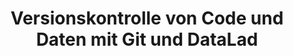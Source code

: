 ---
id: "git" # nochmal überlegen
method: "Seminar"
institution: "Fakultät für Psychologie und Bewegungswissenschaft"
title: "Versionskontrolle von Code und Daten mit Git und DataLad"
title_project:
title_short: "Git"
period: "Apr 23 ­­- Mar 24 (12 months)"
foerderlinie: "Fachspezifische Data Literacy"
round: "2"
filter: "2"
lecture2go: "70364"
uhh_url: "https://www.hcl.uni-hamburg.de/ddlitlab/data-literacy-lehrlabor/zweite-foerderrunde/06-git.html"
contributors:
mentor: "Dr. Lennart Wittkuhn, Prof. Dr. Nicolas Schuck"
quote: "Versionskontrolle ist das Notizbuch für eine digitale Welt und Git das wohl bekannteste Versionskontrollsystem. Es ermöglicht, Veränderungen in digitalen Objekten präzise zu dokumentieren und damit nachzuvollziehen, wer was wann wie und warum in einer Datei verändert hat"
text: |
    ### Ausrichtung des Projekts

    Digitale Objekte auf unseren Computern, besonders in der Wissenschaft, befinden sich im ständigen Wandel. Manuskripte, Programmiercode und Forschungsdaten werden kontinuierlich und kollaborativ verändert. Die systematische Dokumentation dieser Veränderungen ist essenziell für reproduzierbare und transparente Wissenschaft sowie effektive Zusammenarbeit.

    Trotz der Wichtigkeit von Daten und Code gehen Forschende oft chaotisch mit digitalen Objekten um. Fragen wie „Welche Version habe ich benutzt?“ oder „Was habe ich geändert?“ sind üblich, was Reproduzierbarkeit und Vertrauenswürdigkeit beeinträchtigt und zu Frustration und Zeitverlust führt.

    Forschende können von Praktiken der Softwareentwicklung lernen, insbesondere durch das Versionskontrollsystem Git. Git ermöglicht die Nachverfolgung und Organisation der Entwicklung digitaler Objekte und deren Teilen über Plattformen wie GitHub.

    ### Rückblick und Ergebnisse

    Vor dem Hintergrund der Replikationskrise bestehen große Anforderungen an Methoden zur Verbesserung der wissenschaftlichen Praxis. Ein Hauptergebnis des Lehrprojekts war, Kursteilnehmenden Versionskontrolle im wissenschaftlichen Kontext durch praktische Anwendung von Git und Nutzung von Plattformen wie GitHub zu vermitteln.

    Eine bedeutende Errungenschaft ist die Schaffung einer Open-Source-Lernressource für die effektive Nutzung von Git im wissenschaftlichen Umfeld. Diese Ressource fördert die Verbreitung von Wissen über Versionskontrolle und unterstützt eine transparente wissenschaftliche Praxis.

    Ein weiteres Ergebnis war die transparente Entwicklung von Lehrmaterialien auf GitHub, was offene und reproduzierbare Wissenschaft fördert und eine kollaborative Weiterentwicklung ermöglicht. Die Kursteilnehmenden nutzten diese Transparenz, um auf notwendige Ergänzungen hinzuweisen.

    Insgesamt haben die erzielten Ergebnisse das Verständnis für Versionskontrolle vertieft und wertvolle Ressourcen für die Gemeinschaft geschaffen, was zur Data Literacy der Teilnehmenden beiträgt und die Prinzipien von Offenheit und Zusammenarbeit im wissenschaftlichen Umfeld fördert.

    ### Tipps von Lehrenden für Lehrende

    Zentrales Element der digitalen Kompetenzentwicklung war die vollständig transparente, öffentliche und kollaborative Entwicklung von Lehrressourcen mit Git und GitHub. Von der Konzeption bis zum Abschlussbericht wurden alle Elemente des Lehrprojekts in kollaborativer Zusammenarbeit zwischen der Lehrperson, der studentischen Hilfskraft und dem Tutor erstellt. Dabei wurden die Lehrinhalte (Versionskontrolle von Code und Daten mit Git und GitHub) auf die Erstellung der Lehrinhalte angewendet. Dieser Ansatz verfolgt gute wissenschaftliche Prinzipien von Transparenz, Offenheit und Reproduzierbarkeit auch bei der Erstellung von Lehrmaterialien.

    Auch im Bereich didaktischer Fähigkeiten konnte das Lehrprojekt zur Kompetenzentwicklung der Lehrperson beitragen. Im Rahmen des Lehrprojekts wurden verschiedene didaktische Methoden erprobt: von Partner- und Gruppenarbeiten über Quizzes bis zu Demonstrationen und Übungen. Ein bewusster Fokus lag dabei stets darauf, viel Zeit und Raum für Implementierung zu schaffen, bei der die Teilnehmenden anhand konkreter Übungen und Beispiele das Gelernte zur Anwendung bringen konnten.

image: "https://www.hcl.uni-hamburg.de/16954232/versionskontrolle-git-datalad-e136f037c0c85b0410fad09ba556a300ef62a661.jpg"
image_credit: "https://git-scm.com/ - https://www.datalad.org/"
link_external: "https://lennartwittkuhn.com/version-control-book/, https://lennartwittkuhn.com/dra-fair-teaching/#/title-slide"
stine:
---